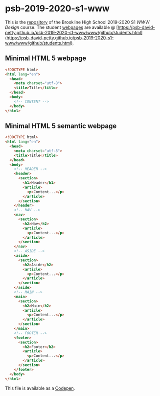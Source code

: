 # psb-2019-2020-s1-www

This is the [repository](https://github.com/psb-david-petty/psb-2019-2020-s1-www/) of the Brookline High School 2019-2020 S1 *WWW Design* course. The student [webpages](https://psb-david-petty.github.io/psb-2019-2020-s1-www/www/github/students.html) are available @ [https://psb-david-petty.github.io/psb-2019-2020-s1-www/www/github/students.html](https://psb-david-petty.github.io/psb-2019-2020-s1-www/www/github/students.html).

## Minimal HTML 5 webpage
```html
<!DOCTYPE html>
<html lang="en">
  <head>
    <meta charset="utf-8">
    <title>Title</title>
  </head>
  <body>
    <!-- CONTENT -->
  </body>
</html>
```

## Minimal HTML 5 semantic webpage
```html
<!DOCTYPE html>
<html lang="en">
  <head>
    <meta charset="utf-8">
    <title>Title</title>
  </head>
  <body>
    <!-- HEADER -->
    <header>
      <section>
        <h1>Header</h1>
        <article>
          <p>Content...</p>
        </article>
      </section>
    </header>
    <!-- NAV -->
    <nav>
      <section>
        <h2>Nav</h2>
        <article>
          <p>Content...</p>
        </article>
      </section>
    </nav>
    <!-- ASIDE -->
    <aside>
      <section>
        <h2>Aside</h2>
        <article>
          <p>Content...</p>
        </article>
      </section>
    </aside>
    <!-- MAIN -->
    <main>
      <section>
        <h2>Main</h2>
        <article>
          <p>Content...</p>
        </article>
      </section>
    </main>
    <!-- FOOTER -->
    <footer>
      <section>
        <h2>Footer</h2>
        <article>
          <p>Content...</p>
        </article>
      </section>
    </footer>
  </body>
</html>
```
This file is available as a [Codepen](https://codepen.io/psb-david-petty/pen/rPNEvw?editors=1000).
